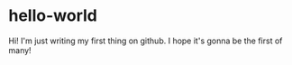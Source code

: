 # hello-world

Hi! I'm just writing my first thing on github. I hope it's gonna be the first of many!
